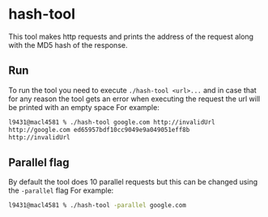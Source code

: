# hash-tool
This tool makes http requests and prints the address of the request along with the MD5 hash of the response.

## Run
To run the tool you need to execute `./hash-tool <url>...` and in case that for any reason the tool gets an error when executing the request the url will be printed with an empty space
For example:
``` sh
l9431@macl4581 % ./hash-tool google.com http://invalidUrl                                 
http://google.com ed65957bdf10cc9049e9a049051eff8b
http://invalidUrl 
```

## Parallel flag
By default the tool does 10 parallel requests but this can be changed using the `-parallel` flag
For example:
``` sh
l9431@macl4581 % ./hash-tool -parallel google.com
```

